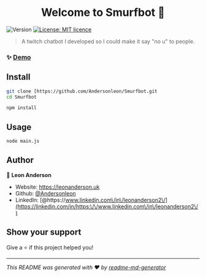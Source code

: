 <h1 align="center">Welcome to Smurfbot 👋</h1>
<p>
  <img alt="Version" src="https://img.shields.io/badge/version-1.0.0-blue.svg?cacheSeconds=2592000" />
  <a href="#" target="_blank">
    <img alt="License: MIT licence" src="https://img.shields.io/badge/License-MIT licence-yellow.svg" />
  </a>
</p>

> A twitch chatbot I developed so I could make it say &#34;no u&#34; to people.

### ✨ [Demo](https://smurfbot.com)

## Install

```sh
git clone [https://github.com/Andersonleon/Smurfbot.git
cd Smurfbot
```

```sh
npm install
```

## Usage

```sh
node main.js
```


## Author

👤 **Leon Anderson**

* Website: https://leonanderson.uk
* Github: [@Andersonleon](https://github.com/Andersonleon)
* LinkedIn: [@https:\/\/www.linkedin.com\/in\/leonanderson2\/](https://linkedin.com/in/https:\/\/www.linkedin.com\/in\/leonanderson2\/)

## Show your support

Give a ⭐️ if this project helped you!

***
_This README was generated with ❤️ by [readme-md-generator](https://github.com/kefranabg/readme-md-generator)_
